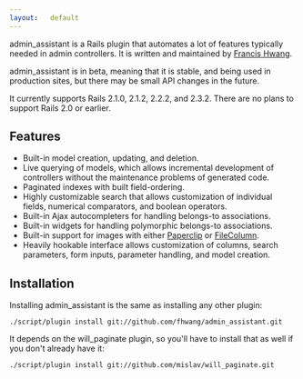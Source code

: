 ```yaml
---
layout:   default
---
```


admin\_assistant is a Rails plugin that automates a lot of features typically needed in admin controllers. It is written and maintained by [Francis Hwang][fhwang]. 

admin\_assistant is in beta, meaning that it is stable, and being used in production sites, but there may be small API changes in the future.

It currently supports Rails 2.1.0, 2.1.2, 2.2.2, and 2.3.2. There are no plans to support Rails 2.0 or earlier.


## Features

* Built-in model creation, updating, and deletion.
* Live querying of models, which allows incremental development of controllers without the maintenance problems of generated code.
* Paginated indexes with built field-ordering.
* Highly customizable search that allows customization of individual fields, numerical comparators, and boolean operators.
* Built-in Ajax autocompleters for handling belongs-to associations.
* Built-in widgets for handling polymorphic belongs-to associations.
* Built-in support for images with either [Paperclip](http://thoughtbot.com/projects/paperclip) or [FileColumn](http://www.kanthak.net/opensource/file_column/).
* Heavily hookable interface allows customization of columns, search parameters, form inputs, parameter handling, and model creation.


## Installation

Installing admin\_assistant is the same as installing any other plugin:

    ./script/plugin install git://github.com/fhwang/admin_assistant.git

It depends on the will\_paginate plugin, so you'll have to install that as well if you don't already have it:

    ./script/plugin install git://github.com/mislav/will_paginate.git


[afarrill]: http://github.com/alexfarrill
[fhwang]: http://fhwang.net/
[mcelona]: http://github.com/mcelona
